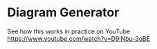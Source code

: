 # Diagram Generator

See how this works in practice on YouTube https://www.youtube.com/watch?v=D9lNbu-3oBE
